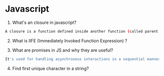 # Javascript

1. What's an closure in javascript?

```bash
A closure is a function defined inside another function (called parent function) and has access to the variable which is declared and defined in parent function scope.

```

2. What is IIFE (Immediately Invoked Function Expression) ?

3. What are promises in JS and why they are useful?

```bash
It's used for handling asynchronous interactions in a sequential manner. They are especially useful when we need to do an async operation and THEN do another async operation based on the results of the first one.
```

4. Find first unique character in a string?
